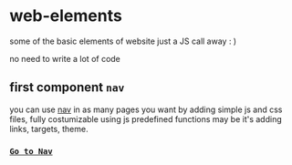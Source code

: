 # web-elements

some of the basic elements of website just a JS call away : )

no need to write a lot of code

## first component `nav`

you can use [nav](https://github.com/pushkarydv/web-elements/tree/main/nav) in as many pages you want by adding simple js and css files, fully costumizable using js predefined functions may be it's adding links, targets, theme.

### [`Go to Nav`](https://github.com/pushkarydv/web-elements/tree/main/nav)
